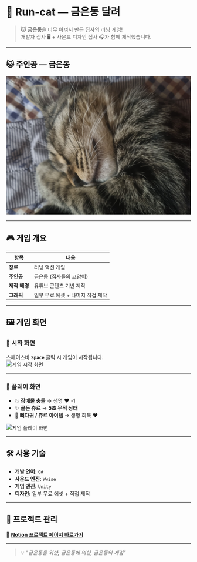 # 🐾 Run-cat — **금은동 달려**

> 🐱 **금은동**을 너무 아껴서 만든 집사의 러닝 게임!  
> 개발자 집사 🖥 + 사운드 디자인 집사 🎧가 함께 제작했습니다.

---

## 🐱 주인공 — 금은동
![금은동](KakaoTalk_20231113_181150310_02.jpg)

---

## 🎮 게임 개요
| 항목 | 내용 |
|------|------|
| **장르** | 러닝 액션 게임 |
| **주인공** | 금은동 (집사들의 고양이) |
| **제작 배경** | 유튜브 콘텐츠 기반 제작 |
| **그래픽** | 일부 무료 에셋 + 나머지 직접 제작 |

---

## 🖼 게임 화면

### 🏁 시작 화면
스페이스바 **`Space`** 클릭 시 게임이 시작됩니다.  
<img width="500" height="300" alt="게임 시작 화면" src="https://github.com/user-attachments/assets/85a0c829-8b1f-4528-af9a-68c0d379a812" />

---

### 🚀 플레이 화면
- 💥 **장애물 충돌** → 생명 ❤️ -1  
- ✨ **골든 츄르** → **5초 무적 상태**  
- 🍖 **뼈다귀 / 츄르 아이템** → 생명 회복 ❤️

<img width="809" height="464" alt="게임 플레이 화면" src="https://github.com/user-attachments/assets/92d63f46-772c-4204-af11-a896b68bdd4c" />

---

## 🛠 사용 기술
- **개발 언어:** `C#`
- **사운드 엔진:** `Wwise`
- **게임 엔진:** `Unity`
- **디자인:** 일부 무료 에셋 + 직접 제작

---

## 📅 프로젝트 관리
📌 [**Notion 프로젝트 페이지 바로가기**](https://www.notion.so/1de564d4aff3802db390d2e2cb2615a3)

---

> 💡 *"금은동을 위한, 금은동에 의한, 금은동의 게임"*
